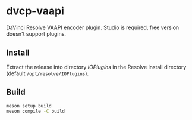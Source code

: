 # dvcp-vaapi
DaVinci Resolve VAAPI encoder plugin. Studio is required, free version doesn't support plugins.

## Install

Extract the release into directory *IOPlugins* in the Resolve install directory (default `/opt/resolve/IOPlugins`).

## Build

```sh
meson setup build
meson compile -C build
```

